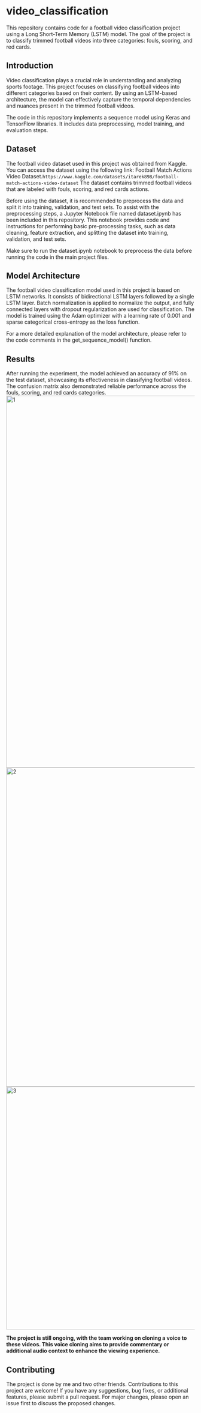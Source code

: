 # video_classification
This repository contains code for a football video classification project using a Long Short-Term Memory (LSTM) model. The goal of the project is to classify trimmed football videos into three categories: fouls, scoring, and red cards.

## Introduction
Video classification plays a crucial role in understanding and analyzing sports footage. This project focuses on classifying football videos into different categories based on their content. By using an LSTM-based architecture, the model can effectively capture the temporal dependencies and nuances present in the trimmed football videos.

The code in this repository implements a sequence model using Keras and TensorFlow libraries. It includes data preprocessing, model training, and evaluation steps.

## Dataset
The football video dataset used in this project was obtained from Kaggle. You can access the dataset using the following link: Football Match Actions Video Dataset.`https://www.kaggle.com/datasets/itarek898/football-match-actions-video-dataset` The dataset contains trimmed football videos that are labeled with fouls, scoring, and red cards actions.

Before using the dataset, it is recommended to preprocess the data and split it into training, validation, and test sets. To assist with the preprocessing steps, a Jupyter Notebook file named dataset.ipynb has been included in this repository. This notebook provides code and instructions for performing basic pre-processing tasks, such as data cleaning, feature extraction, and splitting the dataset into training, validation, and test sets.

Make sure to run the dataset.ipynb notebook to preprocess the data before running the code in the main project files.

## Model Architecture
The football video classification model used in this project is based on LSTM networks. It consists of bidirectional LSTM layers followed by a single LSTM layer. Batch normalization is applied to normalize the output, and fully connected layers with dropout regularization are used for classification. The model is trained using the Adam optimizer with a learning rate of 0.001 and sparse categorical cross-entropy as the loss function.

For a more detailed explanation of the model architecture, please refer to the code comments in the get_sequence_model() function.

## Results
After running the experiment, the model achieved an accuracy of 91% on the test dataset, showcasing its effectiveness in classifying football videos. The confusion matrix also demonstrated reliable performance across the fouls, scoring, and red cards categories.
<img width="991" alt="1" src="https://github.com/meeno15/video_classification/assets/57276152/2e574ae4-c226-45aa-9e55-4abb7794a515">
<img width="850" alt="2" src="https://github.com/meeno15/video_classification/assets/57276152/30e7a59d-589e-4889-beaa-dcb6af6fca18">
<img width="647" alt="3" src="https://github.com/meeno15/video_classification/assets/57276152/9f1ea5f9-28fe-4bab-9f33-8fdf4ebaeec6">



**The project is still ongoing, with the team working on cloning a voice to these videos. This voice cloning aims to provide commentary or additional audio context to enhance the viewing experience.**

## Contributing
The project is done by me and two other friends. Contributions to this project are welcome! If you have any suggestions, bug fixes, or additional features, please submit a pull request. For major changes, please open an issue first to discuss the proposed changes.



